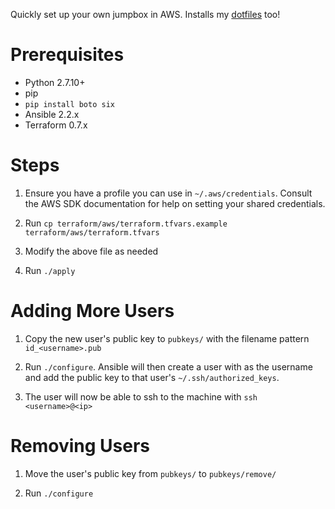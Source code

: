 Quickly set up your own jumpbox in AWS. Installs my [dotfiles](https://github.com/relaxdiego/dotfiles) too!

Prerequisites
=============

* Python 2.7.10+
* pip
* `pip install boto six`
* Ansible 2.2.x
* Terraform 0.7.x


Steps
=====

1. Ensure you have a profile you can use in `~/.aws/credentials`. Consult the
   AWS SDK documentation for help on setting your shared credentials.

2. Run `cp terraform/aws/terraform.tfvars.example terraform/aws/terraform.tfvars`

3. Modify the above file as needed

4. Run `./apply`


Adding More Users
=================

1. Copy the new user's public key to `pubkeys/` with the filename pattern
   `id_<username>.pub`

2. Run `./configure`. Ansible will then create a user with <username> 
   as the username and add the public key to that user's `~/.ssh/authorized_keys`.

3. The user will now be able to ssh to the machine with `ssh <username>@<ip>`


Removing Users
==============

1. Move the user's public key from `pubkeys/` to `pubkeys/remove/`

2. Run `./configure`
